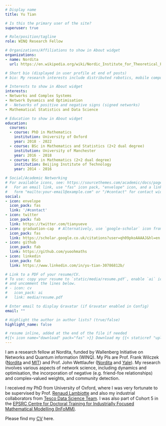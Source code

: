```yaml
---
# Display name
title: Yu Tian

# Is this the primary user of the site?
superuser: true

# Role/position/tagline
role: WINQ Research Fellow 

# Organizations/Affiliations to show in About widget
organizations:
- name: Nordita
  url: https://en.wikipedia.org/wiki/Nordic_Institute_for_Theoretical_Physics

# Short bio (displayed in user profile at end of posts)
# bio: My research interests include distributed robotics, mobile computing and programmable matter.

# Interests to show in About widget
interests:
- Networks and Complex Systems
- Network Dynamics and Optimisation
# - Networks of positive and negative signs (signed networks)
- Mathematical Statistics and Data Science

# Education to show in About widget
education:
  courses:
  - course: PhD in Mathematics
    institution: University of Oxford
    year: 2018 - 2022
  - course: BSc in Mathematics and Statistics (2+2 dual degree)
    institution: University of Manchester
    year: 2016 - 2018
  - course: BSc in Mathematics (2+2 dual degree)
    institution: Beijing Institute of Technology
    year: 2014 - 2016

# Social/Academic Networking
# For available icons, see: https://sourcethemes.com/academic/docs/page-builder/#icons
#   For an email link, use "fas" icon pack, "envelope" icon, and a link in the
#   form "mailto:your-email@example.com" or "/#contact" for contact widget.
social:
- icon: envelope
  icon_pack: fas
  link: '/#contact'
- icon: twitter
  icon_pack: fab
  link: https://twitter.com/tianyueve
- icon: graduation-cap  # Alternatively, use `google-scholar` icon from `ai` icon pack
  icon_pack: fas
  link: https://scholar.google.co.uk/citations?user=qh09pkoAAAAJ&hl=en
- icon: github
  icon_pack: fab
  link: https://github.com/yuoohmaths
- icon: linkedin
  icon_pack: fab
  link: https://www.linkedin.com/in/yu-tian-30786812b/

# Link to a PDF of your resume/CV.
# To use: copy your resume to `static/media/resume.pdf`, enable `ai` icons in `params.toml`, 
# and uncomment the lines below.
# - icon: cv
#   icon_pack: ai
#   link: media/resume.pdf

# Enter email to display Gravatar (if Gravatar enabled in Config)
email: ""

# Highlight the author in author lists? (true/false)
highlight_name: false

# resume inline, added at the end of the file if needed
#{{< icon name="download" pack="fas" >}} Download my {{< staticref "uploads/cv.pdf" "newtab" >}}CV{{< /staticref >}}.
---
```


I am a research fellow at Nordita, funded by Wallenberg Initiative on Networks and Quantum information (WINQ). My PIs are Prof. Frank Wilczek ([Nordita](https://www.nordita.org/people/staff/index.php?u=frank.wilczek) and [MIT](https://physics.mit.edu/faculty/frank-wilczek/)) and Prof. John Wettlaufer ([Nordita](https://www.nordita.org/people/staff/index.php?u=john.wettlaufer) and [Yale](https://physics.yale.edu/people/john-wettlaufer)). My research involves various aspects of network science, including dynamics and optimisation, the incorporation of negative (e.g. friend-foe relationships) and complex-valued weights, and community detection. 

I received my PhD from University of Oxford, where I was very fortunate to be supervised by Prof. [Renaud Lambiotte](https://www.maths.ox.ac.uk/people/renaud.lambiotte/) and also my industrial collaborators from [Tesco Data Science Team](https://www.tesco.com/). I was also part of Cohort 5 in the [EPSRC Centre for Doctoral Training for Industrially Focused Mathematical Modelling (InFoMM)](https://www.maths.ox.ac.uk/study-here/postgraduate-study/industrially-focused-mathematical-modelling-epsrc-cdt/).

Please find my [CV](https://ytian.netlify.app/uploads/cv.pdf) here.
